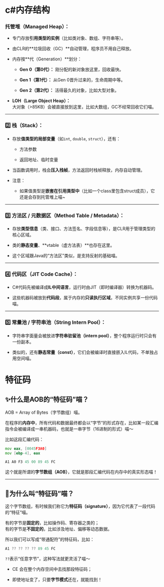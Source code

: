 


# c#内存结构
### **托管堆（Managed Heap）：**

- 专门存放**引用类型的实例**（比如类对象、数组、字符串等）。
    
- 由CLR的**垃圾回收（GC）**自动管理，程序员不用自己释放。
    
- 内存按**代（Generation）**划分：
    
    - **Gen 0（第0代）：** 刚分配的新对象放这里，回收最快。
        
    - **Gen 1（第1代）：** 从Gen 0晋升过来的，生命周期中等。
        
    - **Gen 2（第2代）：** 活得最久的对象，比如大型对象。
        
- **LOH（Large Object Heap）：**  
    大对象（>85KB）会被直接放到这里，比如大数组，GC不经常回收它们喵。
    

---

### 2️⃣ **栈（Stack）：**

- 存放**值类型的局部变量**（如`int`, `double`, `struct`），还有：
    
    - 方法参数
        
    - 返回地址、临时变量
        
- 当函数调用时，栈会**压入栈帧**，方法返回时栈帧释放，内存自动管理。
    
- 注意：
    
    - 如果值类型是**嵌套在引用类型中**（比如一个class里包含struct成员），它还是会存到托管堆上喵~
        

---

### 3️⃣ **方法区 / 元数据区（Method Table / Metadata）：**

- 存放**类型信息**（类、接口、方法签名、字段信息等），是CLR用于管理类型的核心区域。
    
- 类的**静态变量**、**vtable（虚方法表）**也存在这里。
    
- 这个区域跟Java的“方法区”类似，是支持反射的基础喵。
    

---

### 4️⃣ **代码区（JIT Code Cache）：**

- C#代码先被编译成**IL中间语言**，运行时由JIT（即时编译器）转换为机器码。
    
- 这些机器码被放到**代码段**，属于内存的**只读执行区域**，不同实例共享一份代码喵。
    

---

### 5️⃣ **常量池 / 字符串池（String Intern Pool）：**

- 字符串字面量会被放进**字符串驻留池（intern pool）**，整个程序运行时只会有一份副本。
    
- 类似的，还有**静态常量（const）**，它们会被编译时直接嵌入IL代码，不单独占用空间喵。




# 特征码

## ✨什么是AOB的“特征码”喵？

AOB = Array of Bytes（字节数组）喵。

在程序的**内存中**，所有代码和数据最终都会以“字节”的形式存在，比如某一段汇编指令会被编译成一串机器码，也就是一串字节（16进制的形式）喵～

比如这段汇编代码：

```asm
mov eax, [0045F3A0]
mov [ebp-4], eax
```

```asm
A1 A0 F3 45 00 89 45 FC

```


这个就是所谓的**字节数组（AOB）**，它就是那段汇编代码在内存中的真实形态喵！

---

## 🧠为什么叫“特征码”喵？

这个字节数组，有时候我们称它为**特征码（signature）**，因为它代表了一段代码的“特征”喵。

有的字节是**固定的**，比如操作码、寄存器之类的；  
有的字节是**不固定的**，比如涉及地址、偏移等动态数据。

所以我们可以写成“带通配符”的特征码，比如：

```asm
A1 ?? ?? ?? ?? 89 45 FC
```
`??`表示“任意字节”，这种写法就更灵活了喵～


- CE 会在整个内存空间中去找那段特征码；
    
- 即使地址变了，只要**字节模式**还在，就能找到！